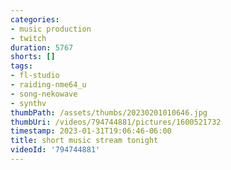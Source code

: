 ```yaml
---
categories:
- music production
- twitch
duration: 5767
shorts: []
tags:
- fl-studio
- raiding-nme64_u
- song-nekowave
- synthv
thumbPath: /assets/thumbs/20230201010646.jpg
thumbUri: /videos/794744881/pictures/1600521732
timestamp: 2023-01-31T19:06:46-06:00
title: short music stream tonight
videoId: '794744881'
---
```

